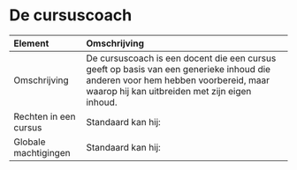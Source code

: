 # De cursuscoach

| Element | Omschrijving |
| :--- | :--- |
| Omschrijving | De cursuscoach is een docent die een cursus geeft op basis van een generieke inhoud die anderen voor hem hebben voorbereid, maar waarop hij kan uitbreiden met zijn eigen inhoud. |
| Rechten in een cursus | Standaard kan hij: |
| Globale machtigingen | Standaard kan hij: |

